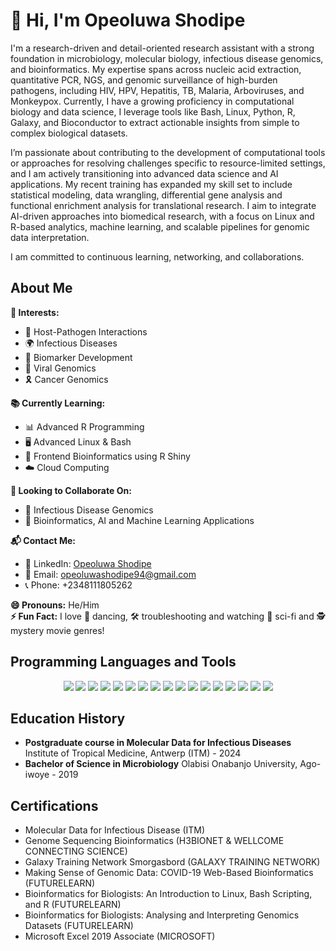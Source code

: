 # 👋 Hi, I'm Opeoluwa Shodipe

I'm a research-driven and detail-oriented research assistant with a strong foundation in microbiology, molecular biology, infectious disease genomics, and bioinformatics. My expertise spans across nucleic acid extraction, quantitative PCR, NGS, and genomic surveillance of high-burden pathogens, including HIV, HPV, Hepatitis, TB, Malaria, Arboviruses, and Monkeypox. Currently, I have a growing proficiency in computational biology and data science, I leverage tools like Bash, Linux, Python, R, Galaxy, and Bioconductor to extract actionable insights from simple to complex biological datasets.

I’m passionate about contributing to the development of computational tools or approaches for resolving challenges specific to resource-limited settings, and I am actively transitioning into advanced data science and AI applications. My recent training has expanded my skill set to include statistical modeling, data wrangling, differential gene analysis and functional enrichment analysis for translational research. I aim to integrate AI-driven approaches into biomedical research, with a focus on Linux and R-based analytics, machine learning, and scalable pipelines for genomic data interpretation.

I am committed to continuous learning, networking, and collaborations.

## About Me

**🌟 Interests:**    
- 🦠 Host-Pathogen Interactions  
- 🌍 Infectious Diseases  
- 🧪 Biomarker Development
- 🧬 Viral Genomics
- 🎗️ Cancer Genomics  

**📚 Currently Learning:**  
- 📊 Advanced R Programming  
- 🖥️ Advanced Linux & Bash  
- 🚀 Frontend Bioinformatics using R Shiny
- ☁️ Cloud Computing 

**🤝 Looking to Collaborate On:**  
- 🧫 Infectious Disease Genomics  
- 🤖 Bioinformatics, AI and Machine Learning Applications  

**📬 Contact Me:**  
- 🔗 LinkedIn: [Opeoluwa Shodipe](https://www.linkedin.com/in/opeoluwa-shodipe-6b44aa208/)  
- 📧 Email: [opeoluwashodipe94@gmail.com](mailto:opeoluwashodipe94@gmail.com)
- 📞 Phone: +2348111805262

**😄 Pronouns:** He/Him  
**⚡ Fun Fact:** I love 💃 dancing, 🛠️ troubleshooting and watching 🎥 sci-fi and 🕵️ mystery movie genres!  

## Programming Languages and Tools
<p align="center">
  <img src="https://img.shields.io/badge/Python-3776AB?logo=python&logoColor=white&style=for-the-badge" />
  <img src="https://img.shields.io/badge/R-276DC3?logo=r&logoColor=white&style=for-the-badge" />
  <img src="https://img.shields.io/badge/Bash-4EAA25?logo=gnu-bash&logoColor=white&style=for-the-badge" />
  <img src="https://img.shields.io/badge/SQL-336791?logo=postgresql&logoColor=white&style=for-the-badge" />
  <img src="https://img.shields.io/badge/JavaScript-F7DF1E?logo=javascript&logoColor=black&style=for-the-badge" />
  <img src="https://img.shields.io/badge/Linux-FCC624?logo=linux&logoColor=black&style=for-the-badge" />
  <img src="https://img.shields.io/badge/Conda-44A833?logo=anaconda&logoColor=white&style=for-the-badge" />
  <img src="https://img.shields.io/badge/Git-F05032?logo=git&logoColor=white&style=for-the-badge" />
  <img src="https://img.shields.io/badge/GitHub-181717?logo=github&logoColor=white&style=for-the-badge" />
  <img src="https://img.shields.io/badge/Jupyter-F37626?logo=jupyter&logoColor=white&style=for-the-badge" />
  <img src="https://img.shields.io/badge/RStudio-75AADB?logo=rstudio&logoColor=white&style=for-the-badge" />
  <img src="https://img.shields.io/badge/Galaxy-4285F4?logo=galaxyproject&logoColor=white&style=for-the-badge" />
  <img src="https://img.shields.io/badge/Nextflow-6B2E53?logo=nextflow&logoColor=white&style=for-the-badge" />
  <img src="https://img.shields.io/badge/Shiny-008B8B?style=for-the-badge" />
  <img src="https://img.shields.io/badge/Microsoft%20Office-D83B01?logo=microsoft-office&logoColor=white&style=for-the-badge" />
  <img src="https://img.shields.io/badge/Adobe-FF0000?logo=adobe&logoColor=white&style=for-the-badge" />
  <img src="https://img.shields.io/badge/RAG%20and%20LLMs-2E7D32?style=for-the-badge" />
</p>

## Education History
- **Postgraduate course in Molecular Data for Infectious Diseases** Institute of Tropical Medicine, Antwerp (ITM) - 2024
- **Bachelor of Science in Microbiology** Olabisi Onabanjo University, Ago-iwoye - 2019

## Certifications
- Molecular Data for Infectious Disease (ITM)
- Genome Sequencing Bioinformatics (H3BIONET & WELLCOME CONNECTING SCIENCE)
- Galaxy Training Network Smorgasbord (GALAXY TRAINING NETWORK)
- Making Sense of Genomic Data: COVID-19 Web-Based Bioinformatics (FUTURELEARN)
- Bioinformatics for Biologists: An Introduction to Linux, Bash Scripting, and R (FUTURELEARN)  
- Bioinformatics for Biologists: Analysing and Interpreting Genomics Datasets (FUTURELEARN)
- Microsoft Excel 2019 Associate (MICROSOFT)
